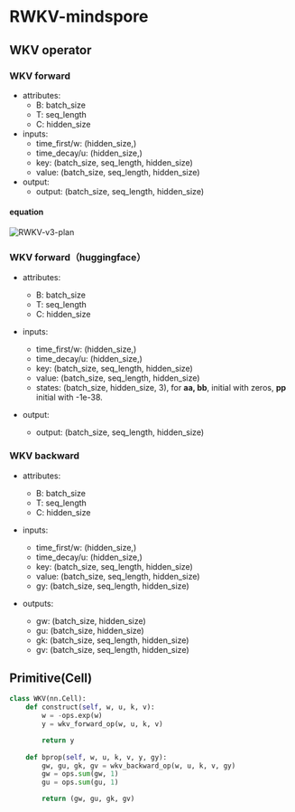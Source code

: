 # RWKV-mindspore

## WKV operator

### WKV forward
- attributes:
  - B: batch_size
  - T: seq_length
  - C: hidden_size
- inputs:
    - time_first/w: (hidden_size,)
    - time_decay/u: (hidden_size,)
    - key: (batch_size, seq_length, hidden_size)
    - value: (batch_size, seq_length, hidden_size)
- output:
    - output: (batch_size, seq_length, hidden_size)

#### equation

![RWKV-v3-plan](https://raw.githubusercontent.com/BlinkDL/RWKV-LM/main/RWKV-v3-plan.png)

### WKV forward（huggingface）
- attributes:
  - B: batch_size
  - T: seq_length
  - C: hidden_size

- inputs:
  - time_first/w: (hidden_size,)
  - time_decay/u: (hidden_size,)
  - key: (batch_size, seq_length, hidden_size)
  - value: (batch_size, seq_length, hidden_size)
  - states: (batch_size, hidden_size, 3), for **aa, bb**, initial with zeros, **pp** initial with -1e-38.
- output:
  - output: (batch_size, seq_length, hidden_size)

### WKV backward

- attributes:
  - B: batch_size
  - T: seq_length
  - C: hidden_size

- inputs:
  - time_first/w: (hidden_size,)
  - time_decay/u: (hidden_size,)
  - key: (batch_size, seq_length, hidden_size)
  - value: (batch_size, seq_length, hidden_size)
  - gy: (batch_size, seq_length, hidden_size)
- outputs:
  - gw: (batch_size, hidden_size)
  - gu: (batch_size, hidden_size)
  - gk: (batch_size, seq_length, hidden_size)
  - gv: (batch_size, seq_length, hidden_size)

## Primitive(Cell)

```python
class WKV(nn.Cell):
    def construct(self, w, u, k, v):
        w = -ops.exp(w)
        y = wkv_forward_op(w, u, k, v)

        return y
    
    def bprop(self, w, u, k, v, y, gy):
        gw, gu, gk, gv = wkv_backward_op(w, u, k, v, gy)
        gw = ops.sum(gw, 1)
        gu = ops.sum(gu, 1)

        return (gw, gu, gk, gv)
```